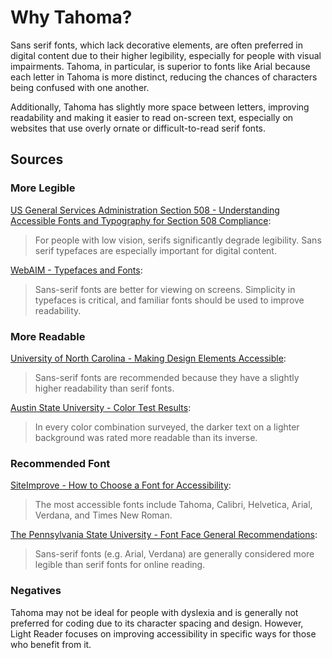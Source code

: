 # Why Tahoma?

Sans serif fonts, which lack decorative elements, are often preferred in digital content due to their higher legibility, especially for people with visual impairments. Tahoma, in particular, is superior to fonts like Arial because each letter in Tahoma is more distinct, reducing the chances of characters being confused with one another.

Additionally, Tahoma has slightly more space between letters, improving readability and making it easier to read on-screen text, especially on websites that use overly ornate or difficult-to-read serif fonts.

## Sources

### More Legible

[US General Services Administration Section 508 - Understanding Accessible Fonts and Typography for Section 508 Compliance](https://www.section508.gov/develop/fonts-typography):
> For people with low vision, serifs significantly degrade legibility. Sans serif typefaces are especially important for digital content.

[WebAIM - Typefaces and Fonts](https://webaim.org/techniques/fonts/):
> Sans-serif fonts are better for viewing on screens. Simplicity in typefaces is critical, and familiar fonts should be used to improve readability.

### More Readable

[University of North Carolina - Making Design Elements Accessible](https://accessibility.uncg.edu/make-content-accessible/design-elements/):
> Sans-serif fonts are recommended because they have a slightly higher readability than serif fonts.

[Austin State University - Color Test Results](https://www.laurenscharff.com/research/survreslts.html):
> In every color combination surveyed, the darker text on a lighter background was rated more readable than its inverse.

### Recommended Font

[SiteImprove - How to Choose a Font for Accessibility](https://www.siteimprove.com/glossary/accessible-fonts/):
> The most accessible fonts include Tahoma, Calibri, Helvetica, Arial, Verdana, and Times New Roman.

[The Pennsylvania State University - Font Face General Recommendations](https://accessibility.psu.edu/legibility/fontface/):
> Sans-serif fonts (e.g. Arial, Verdana) are generally considered more legible than serif fonts for online reading.

### Negatives

Tahoma may not be ideal for people with dyslexia and is generally not preferred for coding due to its character spacing and design. However, Light Reader focuses on improving accessibility in specific ways for those who benefit from it.

